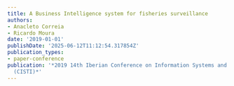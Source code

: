 ```yaml
---
title: A Business Intelligence system for fisheries surveillance
authors:
- Anacleto Correia
- Ricardo Moura
date: '2019-01-01'
publishDate: '2025-06-12T11:12:54.317854Z'
publication_types:
- paper-conference
publication: '*2019 14th Iberian Conference on Information Systems and Technologies
  (CISTI)*'
---
```

